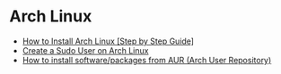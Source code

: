# Arch Linux

- [How to Install Arch Linux [Step by Step Guide]](https://itsfoss.com/install-arch-linux/)
- [Create a Sudo User on Arch Linux](https://www.vultr.com/docs/create-a-sudo-user-on-arch-linux)
- [How to install software/packages from AUR (Arch User Repository)](https://www.archlinuxuser.com/2013/01/how-to-install-softwarepackages-from.htm)

